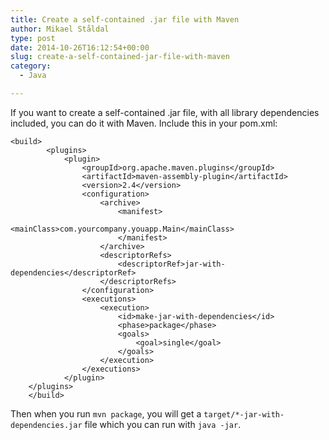 ```yaml
---
title: Create a self-contained .jar file with Maven
author: Mikael Ståldal
type: post
date: 2014-10-26T16:12:54+00:00
slug: create-a-self-contained-jar-file-with-maven
category:
  - Java

---
```

If you want to create a self-contained .jar file, with all library dependencies included, you can do it with Maven. Include this in your pom.xml:

```
<build>
        <plugins>
            <plugin>
                <groupId>org.apache.maven.plugins</groupId>
                <artifactId>maven-assembly-plugin</artifactId>
                <version>2.4</version>
                <configuration>
                    <archive>
                        <manifest>
                            <mainClass>com.yourcompany.youapp.Main</mainClass>
                        </manifest>
                    </archive>
                    <descriptorRefs>
                        <descriptorRef>jar-with-dependencies</descriptorRef>
                    </descriptorRefs>
                </configuration>
                <executions>
                    <execution>
                        <id>make-jar-with-dependencies</id>
                        <phase>package</phase>
                        <goals>
                            <goal>single</goal>
                        </goals>
                    </execution>
                </executions>
            </plugin>
	</plugins>
    </build>

```

Then when you run `mvn package`, you will get a `target/*-jar-with-dependencies.jar` file which you can run with `java -jar`.